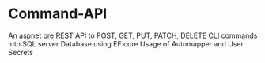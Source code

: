 # Command-API
An aspnet ore REST API to POST, GET, PUT, PATCH, DELETE CLI commands into SQL server Database using EF core
Usage of Automapper and User Secrets
